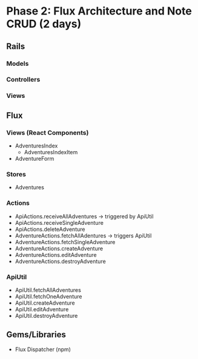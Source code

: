 # Phase 2: Flux Architecture and Note CRUD (2 days)

## Rails
### Models

### Controllers

### Views

## Flux
### Views (React Components)
* AdventuresIndex
  - AdventuresIndexItem
* AdventureForm

### Stores
* Adventures

### Actions
* ApiActions.receiveAllAdventures -> triggered by ApiUtil
* ApiActions.receiveSingleAdventure
* ApiActions.deleteAdventure
* AdventureActions.fetchAllAdentures -> triggers ApiUtil
* AdventureActions.fetchSingleAdventure
* AdventureActions.createAdventure
* AdventureActions.editAdventure 
* AdventureActions.destroyAdventure

### ApiUtil
* ApiUtil.fetchAllAdventures
* ApiUtil.fetchOneAdventure
* ApiUtil.createAdventure
* ApiUtil.editAdventure
* ApiUtil.destroyAdventure

## Gems/Libraries
* Flux Dispatcher (npm)
